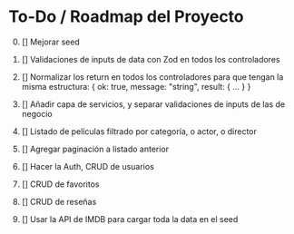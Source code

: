 # To-Do / Roadmap del Proyecto

0. [] Mejorar seed

1. [] Validaciones de inputs de data con Zod en todos los controladores

2. [] Normalizar los return en todos los controladores para que tengan la misma estructura:
            { ok: true, message: "string", result: { ... } }
   
3. [] Añadir capa de servicios, y separar validaciones de inputs de las de negocio

4. [] Listado de películas filtrado por categoría, o actor, o director

5. [] Agregar paginación a listado anterior

6. [] Hacer la Auth, CRUD de usuarios

7. [] CRUD de favoritos

8. [] CRUD de reseñas

9. [] Usar la API de IMDB para cargar toda la data en el seed


